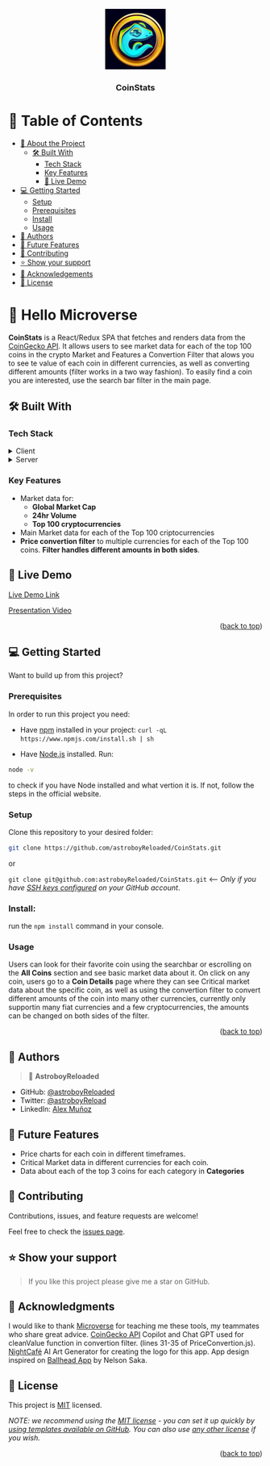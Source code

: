 <a name="readme-top"></a>

<div align="center">
  <img src="./public/icons/GeckoCoin-logo.jpg" alt="logo" width="120"  height="auto" />
  <br/>

  <h3><b>CoinStats</b></h3>

</div>

<!-- TABLE OF CONTENTS -->

# 📗 Table of Contents

- [📖 About the Project](#about-project)
  - [🛠 Built With](#built-with)
    - [Tech Stack](#tech-stack)
    - [Key Features](#key-features)
    - [🚀 Live Demo](#live-demo)
- [💻 Getting Started](#getting-started)
  - [Setup](#setup)
  - [Prerequisites](#prerequisites)
  - [Install](#install)
  - [Usage](#usage)
- [👥 Authors](#authors)
- [🔭 Future Features](#future-features)
- [🤝 Contributing](#contributing)
- [⭐️ Show your support](#support)
- [🙏 Acknowledgements](#acknowledgements)
- [📝 License](#license)

<!-- PROJECT DESCRIPTION -->

# 📖 Hello Microverse <a name="about-project"></a>

**CoinStats** is a React/Redux SPA that fetches and renders data from the [CoinGecko API](https://www.coingecko.com/en/api).
It allows users to see market data for each of the top 100 coins in the crypto Market and Features a Convertion Filter that alows you to see te value of each coin in different currencies, as well as converting different amounts (filter works in a two way fashion).
To easily find a coin you are interested, use the search bar filter in the main page.

## 🛠 Built With <a name="built-with"></a>

### Tech Stack <a name="tech-stack"></a>

<details>
  <summary>Client</summary>
  <ul>
    <li><a href="https://www.w3.org/html/">HTML</a></li>
    <li><a href="https://www.w3.org/Style/CSS/Overview.en.html">SCSS</a></li>
    <li><a href="https://react.dev/">React</a></li>
    <li><a href="https://redux.js.org/">Redux</a></li>
  </ul>
</details>

<details>
  <summary>Server</summary>
  <ul>
    <li><a href="https://render.com/">render</a></li>
  </ul>
</details>

<!-- Features -->

### Key Features <a name="key-features"></a>

- Market data for:
  - **Global Market Cap**
  - **24hr Volume**
  - **Top 100 cryptocurrencies**
- Main Market data for each of the Top 100 criptocurrencies
- **Price convertion filter** to multiple currencies for each of the Top 100 coins. **Filter handles different amounts in both sides**.

<!-- LIVE DEMO -->

 ## 🚀 Live Demo <a name="live-demo"></a>

[Live Demo Link](https://coinstats-nd4q.onrender.com)

[Presentation Video](https://www.loom.com/share/85453aa7d18b4ed6b72e51b30c49149a)

<p align="right">(<a href="#readme-top">back to top</a>)</p>

<!-- GETTING STARTED -->

## 💻 Getting Started <a name="getting-started"></a>

Want to build up from this project?

### Prerequisites

In order to run this project you need:

- Have [npm](https://www.npmjs.com/package/npm) installed in your project:
  `curl -qL https://www.npmjs.com/install.sh | sh`

- Have [Node.js](https://nodejs.org/en) installed.
  Run:

```sh
node -v
```

to check if you have Node installed and what vertion it is. If not, follow the steps in the official website.

### Setup

Clone this repository to your desired folder:

```sh
git clone https://github.com/astroboyReloaded/CoinStats.git
```

or

`git clone git@github.com:astroboyReloaded/CoinStats.git` <-- _Only if you have [SSH keys configured](https://docs.github.com/en/authentication/connecting-to-github-with-ssh/adding-a-new-ssh-key-to-your-github-account) on your GitHub account_.

### Install:

run the `npm install` command in your console.

### Usage

Users can look for their favorite coin using the searchbar or escrolling on the **All Coins** section and see basic market data about it. On click on any coin, users go to a **Coin Details** page where they can see Critical market data about the specific coin, as well as using the convertion filter to convert different amounts of the coin into many other currencies, currently only supportin many fiat currencies and a few cryptocurrencies, the amounts can be changed on both sides of the filter.

<p align="right">(<a href="#readme-top">back to top</a>)</p>

<!-- AUTHORS -->

## 👥 Authors <a name="authors"></a>

> 👤 **AstroboyReloaded**

- GitHub: [@astroboyReloaded](https://github.com/astroboyReloaded)
- Twitter: [@astroboyReload](https://twitter.com/astroboyReload)
- LinkedIn: [Alex Muñoz](https://www.linkedin.com/in/astroboyreloaded/)

<!-- FUTURE FEATURES -->

## 🔭 Future Features <a name="future-features"></a>

- Price charts for each coin in different timeframes.
- Critical Market data in different currencies for each coin.
- Data about each of the top 3 coins for each category in **Categories**

<!-- CONTRIBUTING -->

## 🤝 Contributing <a name="contributing"></a>

Contributions, issues, and feature requests are welcome!

Feel free to check the [issues page](../../issues/).

<!-- SUPPORT -->

## ⭐️ Show your support <a name="support"></a>

> If you like this project please give me a star on GitHub.

<!-- ACKNOWLEDGEMENTS -->

## 🙏 Acknowledgments <a name="acknowledgements"></a>

I would like to thank [Microverse](https://www.microverse.org/) for teaching me these tools, my teammates who share great advice.
[CoinGecko API](https://www.coingecko.com/en/api)
Copilot and Chat GPT used for cleanValue function in convertion filter. (lines 31-35 of PriceConvertion.js).
[NightCafé](https://nightcafe.studio/) AI Art Generator for creating the logo for this app.
App design inspired on [Ballhead App](https://www.behance.net/gallery/31579789/Ballhead-App-%28Free-PSDs%29) by Nelson Saka.

<!-- LICENSE -->

## 📝 License <a name="license"></a>

This project is [MIT](./LICENSE) licensed.

_NOTE: we recommend using the [MIT license](https://choosealicense.com/licenses/mit/) - you can set it up quickly by [using templates available on GitHub](https://docs.github.com/en/communities/setting-up-your-project-for-healthy-contributions/adding-a-license-to-a-repository). You can also use [any other license](https://choosealicense.com/licenses/) if you wish._

<p align="right">(<a href="#readme-top">back to top</a>)</p>

